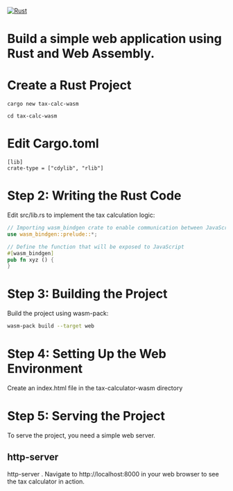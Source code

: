 [![Rust](https://github.com/RGGH/wasm-sdlt/actions/workflows/rust.yml/badge.svg)](https://github.com/RGGH/wasm-sdlt/actions/workflows/rust.yml)
# Build a simple web application using Rust and Web Assembly.

# Create a Rust Project
  ```cargo new tax-calc-wasm```
  
  ```cd tax-calc-wasm```
# Edit Cargo.toml
```
[lib]
crate-type = ["cdylib", "rlib"]
```
# Step 2: Writing the Rust Code
Edit src/lib.rs to implement the tax calculation logic:
```rust
// Importing wasm_bindgen crate to enable communication between JavaScript and Rust
use wasm_bindgen::prelude::*;

// Define the function that will be exposed to JavaScript
#[wasm_bindgen]
pub fn xyz () {
}
```

# Step 3: Building the Project
Build the project using wasm-pack:
```bash
wasm-pack build --target web
```

# Step 4: Setting Up the Web Environment
Create an index.html file in the tax-calculator-wasm directory 
# Step 5: Serving the Project

To serve the project, you need a simple web server.
## http-server

http-server .
Navigate to http://localhost:8000 in your web browser to see the tax calculator in action.
